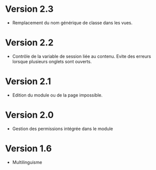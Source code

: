 # Version 2.3
- Remplacement du nom générique de classe dans les vues.
# Version 2.2
- Contrôle de la variable de session liée au contenu. Evite des erreurs lorsque plusieurs onglets sont ouverts.
# Version 2.1
- Edition du module ou de la page impossible.
# Version 2.0
- Gestion des permissions intégrée dans le module
# Version 1.6
- Multilinguisme